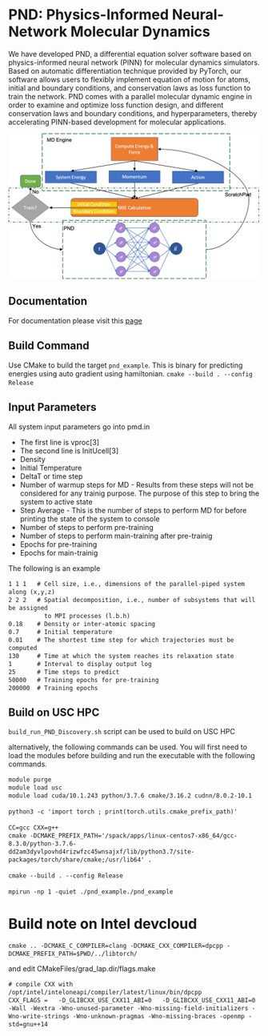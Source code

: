 # PND: Physics-Informed Neural-Network Molecular Dynamics 
We have developed PND, a differential equation solver software based on physics-informed neural network (PINN) for molecular dynamics simulators. Based on automatic differentiation technique provided by PyTorch, our software allows users to flexibly implement equation of motion for atoms, initial and boundary conditions, and conservation laws as loss function to train the network. PND comes with a parallel molecular dynamic engine in order to examine and optimize loss function design, and different conservation laws and boundary conditions, and hyperparameters, thereby accelerating PINN-based development for molecular applications. 

![pnd scematic](/img/PND_Schematic_2.png)

## Documentation
For documentation please visit this [page](https://usccacs.github.io/PND/annotated.html)

## Build Command
Use CMake to build the target `pnd_example`. This is binary for predicting energies using auto gradient using hamiltonian.
`cmake --build . --config Release`


## Input Parameters
All system input parameters go into pmd.in
+ The first line is vproc[3]
+ The second line is InitUcell[3]
+ Density
+ Initial Temperature
+ DeltaT or time step
+ Number of warmup steps for MD - Results from these steps will not be considered for any trainig purpose. The purpose of this step to bring the system to active state
+ Step Average - This is the number of steps to perform MD for before printing the state of the system to console
+ Number of steps to perform pre-training 
+ Number of steps to perform main-training after pre-trainig
+ Epochs for pre-training
+ Epochs for main-trainig

The following is an example

```
1 1 1   # Cell size, i.e., dimensions of the parallel-piped system along (x,y,z)       
2 2 2   # Spatial decomposition, i.e., number of subsystems that will be assigned
          to MPI processes (l.b.h)
0.18    # Density or inter-atomic spacing
0.7     # Initial temperature
0.01    # The shortest time step for which trajectories must be computed
130     # Time at which the system reaches its relaxation state
1       # Interval to display output log 
25      # Time steps to predict 
50000   # Training epochs for pre-training
200000  # Training epochs 
```

## Build on USC HPC

`build_run_PND_Discovery.sh` script can be used to build on USC HPC

alternatively, the following commands can be used. You will first need to load the modules before building
and run the executable with the following commands. 
```
module purge
module load usc
module load cuda/10.1.243 python/3.7.6 cmake/3.16.2 cudnn/8.0.2-10.1

python3 -c 'import torch ; print(torch.utils.cmake_prefix_path)'

CC=gcc CXX=g++ 
cmake -DCMAKE_PREFIX_PATH='/spack/apps/linux-centos7-x86_64/gcc-8.3.0/python-3.7.6-dd2am3dyvlpovhd4rizwfzc45wnsajxf/lib/python3.7/site-packages/torch/share/cmake;/usr/lib64' .

cmake --build . --config Release

mpirun -np 1 -quiet ./pnd_example./pnd_example

```
# Build note on Intel devcloud
```
cmake .. -DCMAKE_C_COMPILER=clang -DCMAKE_CXX_COMPILER=dpcpp -DCMAKE_PREFIX_PATH=$PWD/../libtorch/ 
```
and edit CMakeFiles/grad_lap.dir/flags.make

```
# compile CXX with /opt/intel/inteloneapi/compiler/latest/linux/bin/dpcpp
CXX_FLAGS =   -D_GLIBCXX_USE_CXX11_ABI=0   -D_GLIBCXX_USE_CXX11_ABI=0  -Wall -Wextra -Wno-unused-parameter -Wno-missing-field-initializers -Wno-write-strings -Wno-unknown-pragmas -Wno-missing-braces -openmp -std=gnu++14
```
